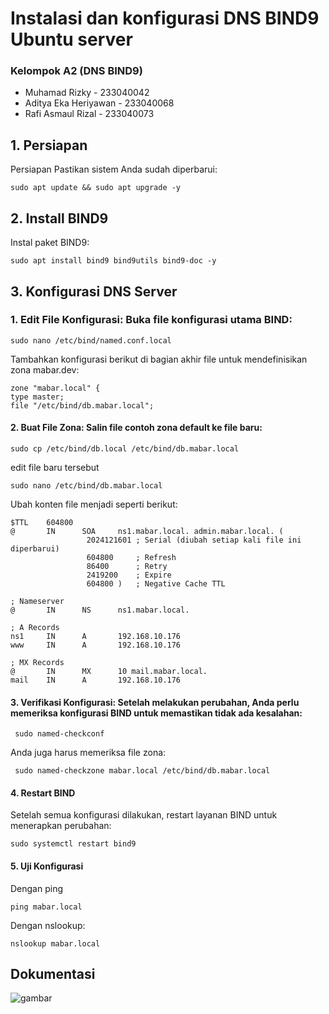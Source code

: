# Instalasi dan konfigurasi DNS BIND9 Ubuntu server
### Kelompok A2 (DNS BIND9)
- Muhamad Rizky - 233040042
- Aditya Eka Heriyawan - 233040068
- Rafi Asmaul Rizal - 233040073
  
## 1. Persiapan

Persiapan
Pastikan sistem Anda sudah diperbarui:
  
    sudo apt update && sudo apt upgrade -y


## 2. Install BIND9
Instal paket BIND9:

    sudo apt install bind9 bind9utils bind9-doc -y


## 3. Konfigurasi DNS Server
### 1. Edit File Konfigurasi: Buka file konfigurasi utama BIND:

    sudo nano /etc/bind/named.conf.local

Tambahkan konfigurasi berikut di bagian akhir file untuk mendefinisikan zona mabar.dev:

    zone "mabar.local" {
    type master;
    file "/etc/bind/db.mabar.local";


#### 2. Buat File Zona: Salin file contoh zona default ke file baru:

    sudo cp /etc/bind/db.local /etc/bind/db.mabar.local

edit file baru tersebut

    sudo nano /etc/bind/db.mabar.local

Ubah konten file menjadi seperti berikut:

    $TTL    604800
    @       IN      SOA     ns1.mabar.local. admin.mabar.local. (
                     2024121601 ; Serial (diubah setiap kali file ini diperbarui)
                     604800     ; Refresh
                     86400      ; Retry
                     2419200    ; Expire
                     604800 )   ; Negative Cache TTL

    ; Nameserver
    @       IN      NS      ns1.mabar.local.
    
    ; A Records
    ns1     IN      A       192.168.10.176
    www     IN      A       192.168.10.176
    
    ; MX Records
    @       IN      MX      10 mail.mabar.local.
    mail    IN      A       192.168.10.176

#### 3. Verifikasi Konfigurasi: Setelah melakukan perubahan, Anda perlu memeriksa konfigurasi BIND untuk memastikan tidak ada kesalahan:
     sudo named-checkconf

Anda juga harus memeriksa file zona:

     sudo named-checkzone mabar.local /etc/bind/db.mabar.local


#### 4. Restart BIND
Setelah semua konfigurasi dilakukan, restart layanan BIND untuk menerapkan perubahan:

    sudo systemctl restart bind9

#### 5. Uji Konfigurasi

Dengan ping

    ping mabar.local

  Dengan nslookup:

    nslookup mabar.local 

## Dokumentasi

![gambar](mabar.local.rev2)


